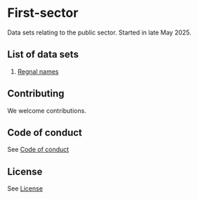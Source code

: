 # First-sector
Data sets relating to the public sector.
Started in late May 2025.

## List of data sets
1. [Regnal names](.../main/regnal_names)

## Contributing

We welcome contributions.

## Code of conduct
See [Code of conduct](CODE_OF_CONDUCT.md)

## License
See [License](LICENSE.md)
